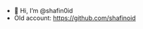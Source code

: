 - 👋 Hi, I’m @shafin0id
- Old account: https://github.com/shafinoid

<!---
shafin0id/shafin0id is a ✨ special ✨ repository because its `README.md` (this file) appears on your GitHub profile.
You can click the Preview link to take a look at your changes.
--->
